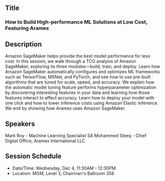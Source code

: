 ## Title
### How to Build High-performance ML Solutions at Low Cost, Featuring Aramex
## Description
Amazon SageMaker helps provide the best model performance for less cost. In this session, we walk through a TCO analysis of Amazon SageMaker, exploring its three modules—build, train, and deploy. Learn how Amazon SageMaker automatically configures and optimizes ML frameworks such as TensorFlow, MXNet, and PyTorch, and see how to use pre-built algorithms that are tuned for scale, speed, and accuracy. We explain how the automatic model tuning feature performs hyperparameter optimization by discovering interesting features in your data and learning how those features interact to affect accuracy. Learn how to deploy your model with one click and how to lower inference costs using Amazon Elastic Inference. We end by showing how Aramex uses Amazon SageMaker.
## Speakers
Mark Roy - Machine Learning Specialist SA
Mohammed Sleeq - Chief Digital Office, Aramex International LLC
## Session Schedule
- Date/Time: Wednesday, Dec 4, 11:30AM - 12:30PM 
- Location: MGM, Level 3, Chairman's Ballroom 358